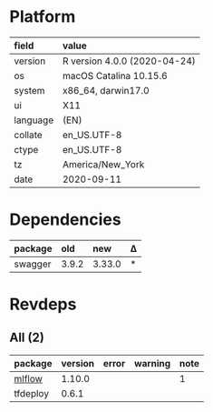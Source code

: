 # Platform

|field    |value                        |
|:--------|:----------------------------|
|version  |R version 4.0.0 (2020-04-24) |
|os       |macOS Catalina 10.15.6       |
|system   |x86_64, darwin17.0           |
|ui       |X11                          |
|language |(EN)                         |
|collate  |en_US.UTF-8                  |
|ctype    |en_US.UTF-8                  |
|tz       |America/New_York             |
|date     |2020-09-11                   |

# Dependencies

|package |old   |new    |Δ  |
|:-------|:-----|:------|:--|
|swagger |3.9.2 |3.33.0 |*  |

# Revdeps

## All (2)

|package                      |version |error |warning |note |
|:----------------------------|:-------|:-----|:-------|:----|
|[mlflow](problems.md#mlflow) |1.10.0  |      |        |1    |
|tfdeploy                     |0.6.1   |      |        |     |

